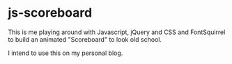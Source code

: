 # js-scoreboard
This is me playing around with Javascript, jQuery and CSS and FontSquirrel to build an animated "Scoreboard" to look old school.

I intend to use this on my personal blog.
